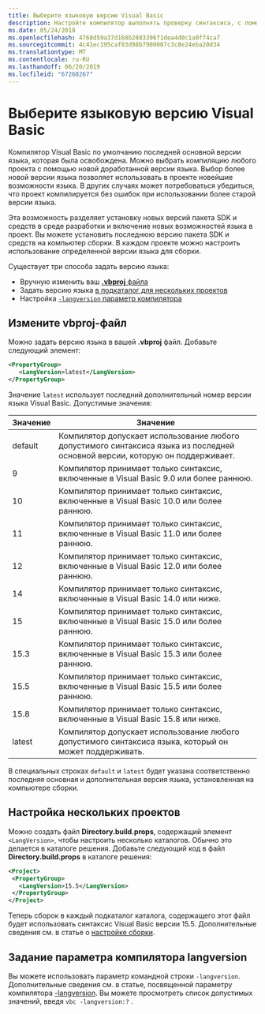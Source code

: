```yaml
---
title: Выберите языковую версию Visual Basic
description: Настройте компилятор выполнять проверку синтаксиса, с помощью определенной версией компилятора.
ms.date: 05/24/2018
ms.openlocfilehash: 4768d59a37d168b2883396f1dea4d0c1a0ff4ca7
ms.sourcegitcommit: 4c41ec195caf03d98b7900007c3c8e24eba20d34
ms.translationtype: MT
ms.contentlocale: ru-RU
ms.lasthandoff: 06/20/2019
ms.locfileid: "67268267"
---
```

# <a name="select-the-visual-basic-language-version"></a>Выберите языковую версию Visual Basic

Компилятор Visual Basic по умолчанию последней основной версии языка, которая была освобождена. Можно выбрать компиляцию любого проекта с помощью новой доработанной версии языка. Выбор более новой версии языка позволяет использовать в проекте новейшие возможности языка. В других случаях может потребоваться убедиться, что проект компилируется без ошибок при использовании более старой версии языка.

Эта возможность разделяет установку новых версий пакета SDK и средств в среде разработки и включение новых возможностей языка в проект. Вы можете установить последнюю версию пакета SDK и средств на компьютер сборки. В каждом проекте можно настроить использование определенной версии языка для сборки.

Существует три способа задать версию языка:

- Вручную изменить ваш [ **.vbproj** файла](#edit-the-vbproj-file)
- Задать версию языка [в подкаталог для нескольких проектов](#configure-multiple-projects)
- Настройка [ `-langversion` параметр компилятора](#set-the-langversion-compiler-option)

## <a name="edit-the-vbproj-file"></a>Измените vbproj-файл

Можно задать версию языка в вашей **.vbproj** файл. Добавьте следующий элемент:

```xml
<PropertyGroup>
   <LangVersion>latest</LangVersion>
</PropertyGroup>
```

Значение `latest` использует последний дополнительный номер версии языка Visual Basic. Допустимые значения:

|Значение|Значение|
|------------|-------------|
|default|Компилятор допускает использование любого допустимого синтаксиса языка из последней основной версии, которую он поддерживает.|
|9|Компилятор принимает только синтаксис, включенные в Visual Basic 9.0 или более раннюю.|
|10|Компилятор принимает только синтаксис, включенные в Visual Basic 10.0 или более раннюю.|
|11|Компилятор принимает только синтаксис, включенные в Visual Basic 11.0 или более раннюю.|
|12|Компилятор принимает только синтаксис, включенные в Visual Basic 12.0 или более раннюю.|
|14|Компилятор принимает только синтаксис, включенные в Visual Basic 14.0 или ниже.|
|15|Компилятор принимает только синтаксис, включенные в Visual Basic 15.0 или более раннюю.|
|15.3|Компилятор принимает только синтаксис, включенные в Visual Basic 15.3 или более раннюю.|
|15.5|Компилятор принимает только синтаксис, включенные в Visual Basic 15.5 или более раннюю.|
|15.8|Компилятор принимает только синтаксис, включенные в Visual Basic 15.8 или ниже.|
|latest|Компилятор допускает использование любого допустимого синтаксиса языка, который он может поддерживать.|

В специальных строках `default` и `latest` будет указана соответственно последняя основная и дополнительная версия языка, установленная на компьютере сборки.

## <a name="configure-multiple-projects"></a>Настройка нескольких проектов

Можно создать файл **Directory.build.props**, содержащий элемент `<LangVersion>`, чтобы настроить несколько каталогов. Обычно это делается в каталоге решения. Добавьте следующий код в файл **Directory.build.props** в каталоге решения:

```xml
<Project>
 <PropertyGroup>
   <LangVersion>15.5</LangVersion>
 </PropertyGroup>
</Project>
```

Теперь сборок в каждый подкаталог каталога, содержащего этот файл будет использовать синтаксис Visual Basic версии 15.5. Дополнительные сведения см. в статье о [настройке сборки](/visualstudio/msbuild/customize-your-build).

## <a name="set-the-langversion-compiler-option"></a>Задание параметра компилятора langversion

Вы можете использовать параметр командной строки `-langversion`. Дополнительные сведения см. в статье, посвященной параметру компилятора [-langversion](../reference/command-line-compiler/langversion.md). Вы можете просмотреть список допустимых значений, введя `vbc -langversion:?` .
